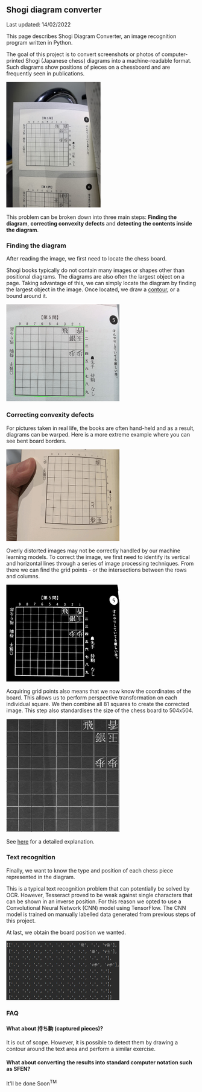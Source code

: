 ## Shogi diagram converter
Last updated: 14/02/2022

This page describes Shogi Diagram Converter, an image recognition program written in Python. 

The goal of this project is to convert screenshots or photos of computer-printed Shogi (Japanese chess) diagrams into a machine-readable format. Such diagrams show positions of pieces on a chessboard and are frequently seen in publications.

<img src="/static/images/IMG_6109_mini.jpg" style="max-width:250px;" />

This problem can be broken down into three main steps: **Finding the diagram**, **correcting convexity defects** and **detecting the contents inside the diagram**.

### Finding the diagram
After reading the image, we first need to locate the chess board. 

Shogi books typically do not contain many images or shapes other than positional diagrams. The diagrams are also often the largest object on a page. Taking advantage of this, we can simply locate the diagram by finding the largest object in the image. Once located, we draw a [contour](https://docs.opencv.org/3.4/d4/d73/tutorial_py_contours_begin.html), or a bound around it.

<img src="/static/images/1-img_contour.jpg" style="max-width:300px;" />

### Correcting convexity defects
For pictures taken in real life, the books are often hand-held and as a result, diagrams can be warped. Here is a more extreme example where you can see bent board borders.

<img src="/static/images/defect_example.gif" style="max-width:300px;" />

Overly distorted images may not be correctly handled by our machine learning models. To correct the image, we first need to identify its vertical and horizontal lines through a series of image processing techniques. From there we can find the grid points - or the intersections between the rows and columns.

<img src="/static/images/grid_point_example.gif" style="max-width:300px;" />

Acquiring grid points also means that we now know the coordinates of the board. This allows us to perform perspective transformation on each individual square. We then combine all 81 squares to create the corrected image. This step also standardises the size of the chess board to 504x504.

<img src="/static/images/1-img_diagram.jpg" style="max-width:300px;" />

See [here](https://stackoverflow.com/questions/10196198/how-to-remove-convexity-defects-in-a-sudoku-square) for a detailed explanation.

### Text recognition
Finally, we want to know the type and position of each chess piece represented in the diagram.

This is a typical text recognition problem that can potentially be solved by OCR. However, Tesseract proved to be weak against single characters that can be shown in an inverse position. For this reason we opted to use a Convolutional Neural Network (CNN) model using TensorFlow. The CNN model is trained on manually labelled data generated from previous steps of this project.

At last, we obtain the board position we wanted.

<img src="/static/images/1-output.jpg" style="max-width:300px;" />


### FAQ
#### What about 持ち駒 (captured pieces)?
It is out of scope. However, it is possible to detect them by drawing a contour around the text area and perform a similar exercise.

#### What about converting the results into standard computer notation such as SFEN?
It'll be done Soon<sup>TM</sup>